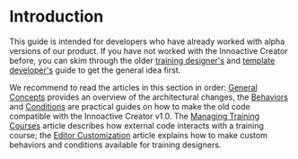 # Introduction

This guide is intended for developers who have already worked with alpha versions of our product. If you have not worked with the Innoactive Creator before, you can skim through the older [training designer's](../legacy/training-designer-v0.9.md) and [template developer's](../legacy/template-developer-v0.9.md) guide to get the general idea first.

We recommend to read the articles in this section in order: [General Concepts](general-concepts.md) provides an overview of the architectural changes, the [Behaviors](behaviors.md) and [Conditions](conditions.md) are practical guides on how to make the old code compatible with the Innoactive Creator v1.0. The [Managing Training Courses](managing-courses.md) article describes how external code interacts with a training course; the [Editor Customization](editor-customization.md) article explains how to make custom behaviors and conditions available for training designers.
